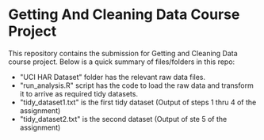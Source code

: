 # Getting And Cleaning Data Course Project
This repository contains the submission for Getting and Cleaning Data course project. Below is a quick summary of files/folders in this repo:

* "UCI HAR Dataset" folder has the relevant raw data files. 
* "run_analysis.R" script has the code to load the raw data and transform it to arrive as required tidy datasets.
* "tidy_dataset1.txt" is the first tidy dataset (Output of steps 1 thru 4 of the assignment)
* "tidy_dataset2.txt" is the second dataset (Output of ste 5 of the assignment)
